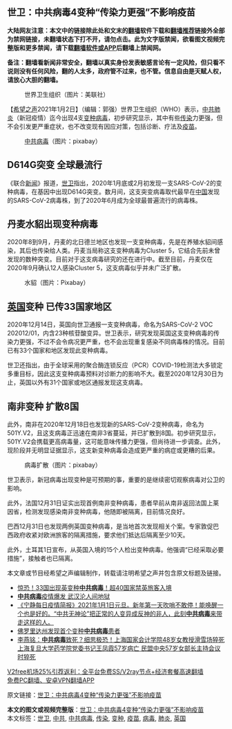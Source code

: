  <h2>世卫：中共病毒4变种“传染力更强”不影响疫苗</h2> <p class="notice"><b>大陆网友注意：本文中的链接除此处和文末的<a href="https://github.com/bannedbook/fanqiang" >翻墙</a>软件下载和<a href="https://github.com/killgcd/justmysocks/blob/master/README.md">翻墙推荐</a>链接外全部为禁网链接，未翻墙状态下打不开，请勿点击。此为文字版禁闻，欲看图文视频完整版和更多禁闻，请下载<a href="https://github.com/bannedbook/fanqiang">翻墙软件或APP</a>后翻墙上禁闻网。</p><p>备注：翻墙看新闻非常安全，翻墙以真实身份发表敏感言论有一定风险，但只看不说则没有任何风险，翻的人太多，政府管不过来，也不管。信息自由是天赋人权，请放心大胆的翻墙。</b></p>  <div class="entry"> <figure> <p><figcaption>世界卫生组织（图片：美联社）</figcaption></figure> <p>【<span class='wp_keywordlink_affiliate'><a href="https://www.soundofhope.org" title="希望之声" target="_blank">希望之声</a></span>2021年1月2日】（编辑：郭强）世界卫生组织（WHO）表示，<a href="https://www.bannedbook.org/bnews/tag/%e4%b8%ad%e5%85%b1/" class="st_tag internal_tag" rel="tag" title="标签 中共 下的日志">中共</a><a href="https://www.bannedbook.org/bnews/tag/%e8%82%ba%e7%82%8e/" class="st_tag internal_tag" rel="tag" title="标签 肺炎 下的日志">肺炎</a>（新冠疫情）迄今出现4支<a href="https://www.bannedbook.org/bnews/tag/%E5%8F%98%E7%A7%8D/" class="st_tag internal_tag" rel="tag" title="标签 变种 下的日志">变种</a><a href="https://www.bannedbook.org/bnews/tag/%e7%97%85%e6%af%92/" class="st_tag internal_tag" rel="tag" title="标签 病毒 下的日志">病毒</a>，初步研究显示，其中有些<a href="https://www.bannedbook.org/bnews/tag/%e4%bc%a0%e6%9f%93/" class="st_tag internal_tag" rel="tag" title="标签 传染 下的日志">传染</a>力更强，但不会引发更严重症状，也不改变现有因应对策，包括诊断、疗法及<a href="https://www.bannedbook.org/bnews/tag/%e7%96%ab%e8%8b%97/" class="st_tag internal_tag" rel="tag" title="标签 疫苗 下的日志">疫苗</a>。</p> <figure><figcaption><a href="https://www.bannedbook.org/bnews/tag/%e4%b8%ad%e5%85%b1%e7%97%85%e6%af%92/" class="st_tag internal_tag" rel="tag" title="标签 中共病毒 下的日志">中共病毒</a>（图片：pixabay）</figcaption></figure> <h2>D614G突变 全球最流行</h2> <p>《联合<span class='wp_keywordlink_affiliate'><a href="https://www.bannedbook.org/" title="新闻">新闻</a></span>》报道，<a href="https://www.bannedbook.org/bnews/tag/%E4%B8%96%E5%8D%AB/" class="st_tag internal_tag" rel="tag" title="标签 世卫 下的日志">世卫</a>指出，2020年1月底或2月初发现一支SARS-CoV-2的变种病毒，在基因中出现D614G突变。数月间，这支突变病毒取代最早在<span class='wp_keywordlink_affiliate'><a href="https://www.bannedbook.org/" title="中国" target="_blank">中国</a></span>发现的SARS-CoV-2病毒株，到了2020年6月成为全球最普遍流行的病毒株。</p> <h2>丹麦水貂出现变种病毒</h2> <p>2020年8到9月，丹麦的北日德兰地区也发现一支变种病毒，先是在养殖水貂间感染，其后也传染给人类。丹麦当局称这支变种病毒为Cluster 5，它结合先前未曾发现的数种突变。目前对于这支病毒研究的还在进行中。截至目前，丹麦仅在2020年9月确认12人感染Cluster 5，这支病毒似乎并未广泛扩散。</p>  <figure><figcaption>水貂（图片：Pixabay）</figcaption></figure> <h2><a href="https://www.bannedbook.org/bnews/tag/%e8%8b%b1%e5%9b%bd/" class="st_tag internal_tag" rel="tag" title="标签 英国 下的日志">英国</a>变种 已传33国家地区</h2> <p>2020年12月14日，英国向世卫通报一支变种病毒，命名为SARS-CoV-2 VOC 202012/01，内含23种核苷酸变异。世卫表示，研究发现英国这支变种病毒的传染力更强，不过不会令病况更严重，也不会出现重复感染不同病毒株的情况。目前已有33个国家和地区发现此变种病毒。</p> <p>世卫还指出，由于全球采用的聚合酶连锁反应（PCR）COVID-19检测法大多锁定多重目标，因此这支变种病毒预料对诊断力的影响不大。截至2020年12月30日为止，英国以外有31个国家或地区通报发现这支病毒。</p> <h2>南非变种 扩散8国</h2> <p>此外，南非在2020年12月18日也发现新的SARS-CoV-2变种病毒，命名为501Y.V2，且这支病毒正迅速在南非3省蔓延，并已扩散到8国。初步研究显示，501Y.V2会携载更高病毒量，这可能意味传播力更强，但尚待进一步调查。此外，现阶段并无明显证据显示，这支新变种病毒会造成更严重的病症或更糟的后果。</p>  <figure><figcaption>病毒扩散（图片：pixabay）</figcaption></figure> <p>世卫表示，新冠病毒出现变种是可预期的事，重要的是继续密切观察病毒对公卫的影响。</p> <p>此外，法国12月31日证实出现首例南非变种病毒，患者早前从南非返回法国上莱因省，检测发现感染南非变种病毒，他随即被隔离，目前情况良好。</p> <p>巴西12月31日也发现两例英国变种病毒，是当地首次发现相关个案。专家敦促巴西政府收紧对欧洲旅客的隔离措施，要求他们抵达后隔离至少10天。</p>  <p>此外，土耳其1日宣布，从英国入境的15个人检出变种病毒。他强调“已经采取必要措施”，接触者也已隔离。</p> <p>本文章或节目经希望之声编辑制作，转载请注明希望之声并包含原文标题及链接。</p> <ul class='op-related-articles' title='相关阅读'> <li><a href='https://www.bannedbook.org/bnews/worldnews/20210102/1459654.html' target='_blank'>惊恐！33国出现英变种<b>中共病毒</b>！超40国家禁英旅客入境</a></li> <li><a href='https://www.bannedbook.org/bnews/bannedvideo/20210102/1459636.html' target='_blank'><b>中共病毒</b>疫情爆发 武汉沦人间地狱</a></li> <li><a href='https://www.bannedbook.org/bnews/bannedvideo/20210102/1459543.html' target='_blank'>《宁静每日疫情简报》2021年1月1日元旦。新年第一天吹哨不敢停！能唤醒一个也是好的。“中共无神论”把正常的人变异成反神的非人，此刻<b>中共病毒</b>来带走这样的人。</a></li> <li><a href='https://www.bannedbook.org/bnews/comments/20210102/1459477.html' target='_blank'>佛罗里达州发现首个变种<b>中共病毒</b>患者</a></li> <li><a href='https://www.bannedbook.org/bnews/comments/20210102/1459407.html' target='_blank'>李燕铭：<b>中共病毒</b>致死？细思极恐！上海国家会计学院48岁女教授滑雪场猝死 上海复旦大学药学院党委书记王凤霞57岁病亡 民盟中央57岁女部长主持会议时猝死</a></li> </ul> <p class="texttj"> <a href="https://www.bannedbook.org/forum23/topic22702.html" target="_blank">V2free机场25%引荐返利：全平台免费SS/V2ray节点+经济套餐高速翻墙</a><br/> <a href="https://github.com/bannedbook/fanqiang/wiki/%E7%A6%81%E9%97%BB%E7%BD%91%E5%AE%89%E5%8D%93%E7%BF%BB%E5%A2%99%E6%96%B0%E9%97%BBAPP" target="_blank">免费PC翻墙、安卓VPN翻墙APP</a></p><p>原文链接：<a class="src_link"  href="https://www.soundofhope.org/post/459683" target="_blank">世卫：中共病毒4变种“传染力更强”不影响疫苗</a></p> <a name='sharetosocial'></a>       <div><b>本文的图文或视频完整版</b>：<a href='https://www.bannedbook.org/bnews/comments/20210103/1459938.html'>世卫：中共病毒4变种“传染力更强”不影响疫苗</a></div>  </div><!--END ENTRY--> <div class="postfooter"> <div>本文标签：<a href="https://www.bannedbook.org/bnews/tag/%E4%B8%96%E5%8D%AB/" rel="tag">世卫</a>, <a href="https://www.bannedbook.org/bnews/tag/%e4%b8%ad%e5%85%b1/" rel="tag">中共</a>, <a href="https://www.bannedbook.org/bnews/tag/%e4%b8%ad%e5%85%b1%e7%97%85%e6%af%92/" rel="tag">中共病毒</a>, <a href="https://www.bannedbook.org/bnews/tag/%e4%bc%a0%e6%9f%93/" rel="tag">传染</a>, <a href="https://www.bannedbook.org/bnews/tag/%E5%8F%98%E7%A7%8D/" rel="tag">变种</a>, <a href="https://www.bannedbook.org/bnews/tag/%e7%96%ab%e8%8b%97/" rel="tag">疫苗</a>, <a href="https://www.bannedbook.org/bnews/tag/%e7%97%85%e6%af%92/" rel="tag">病毒</a>, <a href="https://www.bannedbook.org/bnews/tag/%e8%82%ba%e7%82%8e/" rel="tag">肺炎</a>, <a href="https://www.bannedbook.org/bnews/tag/%e8%8b%b1%e5%9b%bd/" rel="tag">英国</a></div>  </div><!--END POSTFOOTER--> 